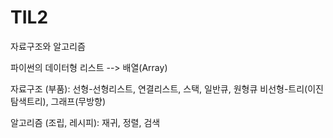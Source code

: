 # TIL2
자료구조와 알고리즘

파이썬의 데이터형 리스트 --> 배열(Array)

자료구조 (부품): 선형-선형리스트, 연결리스트, 스택, 일반큐, 원형큐
          비선형-트리(이진탐색트리), 그래프(무방향)
          
알고리즘 (조립, 레시피): 재귀, 정렬, 검색 

